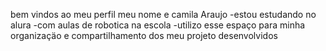 bem vindos ao meu perfil 
meu nome e camila Araujo 
-estou estudando no  alura 
-com aulas de robotica na escola 
-utilizo esse espaço para minha organizaçäo e compartilhamento dos meu projeto desenvolvidos

